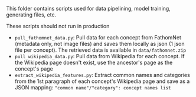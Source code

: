 This folder contains scripts used for data pipelining, model training, generating files, etc.

These scripts should not run in production

- `pull_fathomnet_data.py`: Pull data for each concept from FathomNet (metadata only, not image files) and saves them locally as json (1 json file per concept). The retrieved data is available in `data/fathomnet.zip`
- `pull_wikipedia_data.py`: Pull data from Wikipedia for each concept. If the Wikipedia page doesn't exist, use the ancestor's page as the concept's page
- `extract_wikipedia_features.py`: Extract common names and categories from the 1st paragraph of each concept's Wikipedia page and save as a JSON mapping: `"common name"/"category": concept names list`
